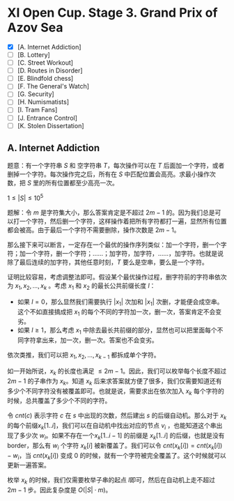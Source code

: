 # XI Open Cup. Stage 3. Grand Prix of Azov Sea

+ [x] [A. Internet Addiction]
+ [ ] [B. Lottery]
+ [ ] [C. Street Workout]
+ [ ] [D. Routes in Disorder]
+ [ ] [E. Blindfold chess]
+ [ ] [F. The General's Watch]
+ [ ] [G. Security]
+ [ ] [H. Numismatists]
+ [ ] [I. Tram Fans]
+ [ ] [J. Entrance Control]
+ [ ] [K. Stolen Dissertation]

## A. Internet Addiction

题意：有一个字符串 $S$ 和 空字符串 $T$，每次操作可以在 $T$ 后面加一个字符，或者删掉一个字符。每次操作完之后，所有在 $S$ 中匹配位置会高亮。求最小操作次数，把 $S$ 里的所有位置都至少高亮一次。

$1 \le |S| \le 10^5$

题解：令 $m$ 是字符集大小，那么答案肯定是不超过 $2m-1$ 的。因为我们总是可以打一个字符，然后删一个字符，这样操作着把所有字符都打一遍，显然所有位置都会被高。由于最后一个字符不需要删除，操作次数是 $2m-1$。

那么接下来可以断言，一定存在一个最优的操作序列类似：加一个字符，删一个字符；加一个字符，删一个字符；……；加字符，加字符，……，加字符。也就是说除了最后连续的加字符，其他任意时刻，$T$ 要么是空串，要么是一个字符。

证明比较容易，考虑调整法即可。假设某个最优操作过程，删字符前的字符串依次为 $x_1,x_2,\dots,x_k$ 。考虑 $x_1$ 和 $x_2$ 的最长公共前缀长度 $l$：

+ 如果 $l=0$，那么显然我们需要执行 $|x_1|$ 次加和 $|x_1|$ 次删，才能便会成空串。这个不如直接搞成把 $x_1$ 的每个不同的字符加一次，删一次，答案肯定不会变劣。
+ 如果 $l \ge 1$，那么考虑 $x_1$ 中除去最长共前缀的部分，显然也可以把里面每个不同字符拿出来，加一次，删一次。答案也不会变劣。

依次类推，我们可以把 $x_1, x_2, \dots, x_{k-1}$ 都拆成单个字符。

如一开始所说，$x_k$ 的长度也满足 $\le 2m-1$。因此，我们可以枚举每个长度不超过 $2m-1$ 的子串作为 $x_k$。知道 $x_k$ 后来求答案就方便了很多，我们仅需要知道还有多少个不同字符没有被覆盖即可。也就是说，需要求出在依次加入 $x_k$ 每个字符的时候，总共覆盖了多少个不同的字符。

令 $cnt(c)$ 表示字符 $c$ 在 $s$ 中出现的次数，然后建出 $s$ 的后缀自动机。那么对于 $x_k$ 的每个前缀$x_k[1..i]$，我们可以在自动机中找出对应的节点 $v_i$ ，也能知道这个串出现了多少次 $w_i$。如果不存在一个$x_k[1..i-1]$ 的前缀是 $x_k[1..i]$ 的后缀，也就是没有 border，那么有 $w_i$ 个字符 $x_k[i]$ 被新覆盖了。我们可以令 $cnt(x_k[i]) = cnt(x_k[i]) - w_i$，当 $cnt(x_k[i])$ 变成 $0$ 的时候，就有一个字符被完全覆盖了。这个时候就可以更新一遍答案。

枚举 $x_k$ 的时候，我们仅需要枚举子串的起点 $l$即可，然后在自动机上走不超过 $2m-1$ 步。因此复杂度是 $O(|S| \cdot m)$。